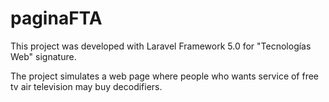 # paginaFTA

This project was developed with Laravel Framework 5.0 for "Tecnologías Web" signature.

The project simulates a web page where people who wants service of free tv air television may buy decodifiers.
